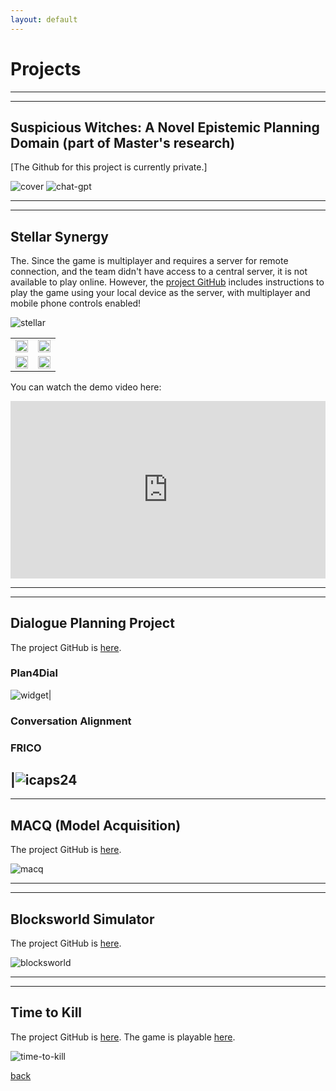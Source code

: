 ```yaml
---
layout: default
---
```

# Projects

---
---

## Suspicious Witches: A Novel Epistemic Planning Domain (part of Master's research)
[The Github for this project is currently private.]

![cover](./imgs/suspicious-witches/cover.jpg) 
![chat-gpt](./imgs/suspicious-witches/chat-gpt-witches.png)

---
---

## Stellar Synergy
The. Since the game is multiplayer and requires a server for remote connection, and the team didn't have access to a central server, it is not available to play online. However, the [project GitHub](https://github.com/jayttk02/CISC-496-GDP-2) includes instructions to play the game using your local device as the server, with multiplayer and mobile phone controls enabled!

![stellar](./imgs/stellar-synergy/poster.png) 

| | |
|:-------------------------:|:-------------------------:|
|<img src="./imgs/stellar-synergy/computing-showcase.jpg" width="100%"/>|<img src="./imgs/stellar-synergy/playtesting-1.jpg" width="100%"/>|
|<img src="./imgs/stellar-synergy/cne.jpg" width="100%"/>|<img src="./imgs/stellar-synergy/playtesting-2.jpg" width="100%"/>|


<!-- | ![showcase](./imgs/stellar-synergy/computing-showcase.jpg) | ![cne](./imgs/stellar-synergy/cne.jpg) |
| ![playtesting-1](./imgs/stellar-synergy/playtesting-1.jpg) | ![playtesting-2](./imgs/stellar-synergy/playtesting-2.jpg) -->

You can watch the demo video here:

<div style="padding:56.25% 0 0 0;position:relative;"><iframe src="https://player.vimeo.com/video/1008225173?badge=0&amp;autopause=0&amp;player_id=0&amp;app_id=58479" frameborder="0" allow="autoplay; fullscreen; picture-in-picture; clipboard-write" style="position:absolute;top:0;left:0;width:100%;height:100%;" title="Stellar Synergy Demo"></iframe></div><script src="https://player.vimeo.com/api/player.js"></script>

---
---

## Dialogue Planning Project
The project GitHub is [here](https://github.com/dialogue-planning).


### Plan4Dial
![widget](./imgs/dialogue-planning/icaps24.jpg)|
### Conversation Alignment
### FRICO
|![icaps24](./imgs/dialogue-planning/widget-chat.png)
---
---

## MACQ (Model Acquisition)
The project GitHub is [here](https://github.com/AI-Planning/macq).

![macq](./imgs/macq.png)

---
---

## Blocksworld Simulator
The project GitHub is [here](https://github.com/beckydvn/Blocksworld-Unity3D-Simulation).

![blocksworld](./imgs/blocksworld.png)

---
---

## Time to Kill
The project GitHub is [here](https://github.com/beckydvn/Time-To-Kill-full-game). The game is playable [here](https://tungpham2001.github.io/).

![time-to-kill](./imgs/time-to-kill.png)


[back](./)